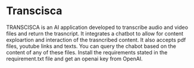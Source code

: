 # Transcisca
TRANSCISCA is an AI application developed to transcribe audio and video files and return the trasncript.
It integrates a chatbot to allow for content exploartion and interaction of the trasncribed content.
It also accepts pdf files, youtube links and texts.
You can query the chabot based on the content of any of these files.
Install the requirements stated in the requirement.txt file and get an openai key from OpenAI.

